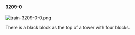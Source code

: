 #### 3209-0
![train-3209-0-0.png](https://github.com/lil-lab/nlvr/raw/master/nlvr/train/images/22/train-3209-0-0.png "train-3209-0-0.png")

There is a black block as the top of a tower with four blocks.